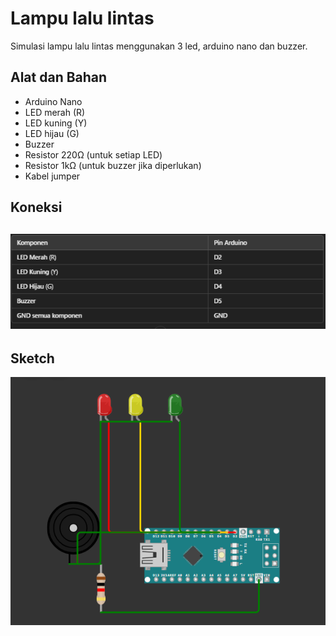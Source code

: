 # Lampu lalu lintas
Simulasi lampu lalu lintas menggunakan 3 led, arduino nano dan buzzer.

## Alat dan Bahan
- Arduino Nano
- LED merah (R)
- LED kuning (Y)
- LED hijau (G)
- Buzzer
- Resistor 220Ω (untuk setiap LED)
- Resistor 1kΩ (untuk buzzer jika diperlukan)
- Kabel jumper

## Koneksi 
![alt text](image.png)
----
## Sketch 
![alt text](image-1.png)